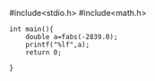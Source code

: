 #include<stdio.h>
#include<math.h>
	
	int main(){
		double a=fabs(-2839.0);
		printf("%lf",a);
		return 0;
		
	}
